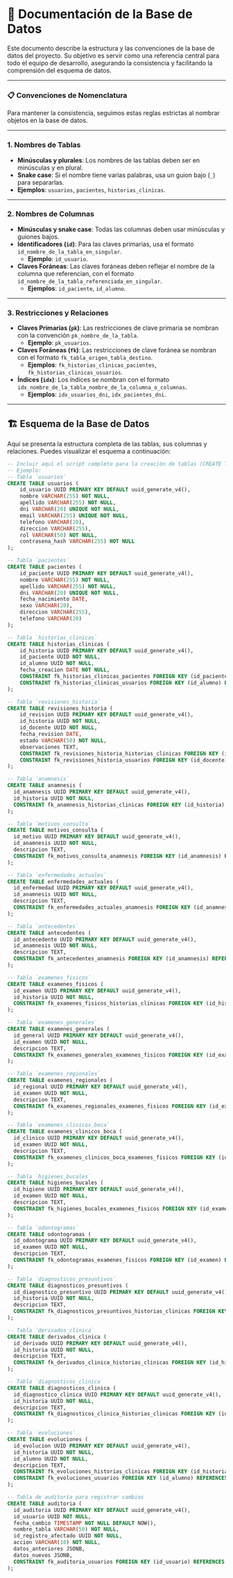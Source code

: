 # 💾 Documentación de la Base de Datos

Este documento describe la estructura y las convenciones de la base de datos del proyecto. Su objetivo es servir como una referencia central para todo el equipo de desarrollo, asegurando la consistencia y facilitando la comprensión del esquema de datos.


---

### **📋 Convenciones de Nomenclatura**

Para mantener la consistencia, seguimos estas reglas estrictas al nombrar objetos en la base de datos.

---

### 1. Nombres de Tablas

* **Minúsculas y plurales**: Los nombres de las tablas deben ser en minúsculas y en plural.
* **Snake case**: Si el nombre tiene varias palabras, usa un guion bajo (`_`) para separarlas.
* **Ejemplos**: `usuarios`, `pacientes`, `historias_clinicas`.

---

### 2. Nombres de Columnas

* **Minúsculas y snake case**: Todas las columnas deben usar minúsculas y guiones bajos.
* **Identificadores (`id`)**: Para las claves primarias, usa el formato `id_nombre_de_la_tabla_en_singular`.
    * **Ejemplo**: `id_usuario`.
* **Claves Foráneas**: Las claves foráneas deben reflejar el nombre de la columna que referencian, con el formato `id_nombre_de_la_tabla_referenciada_en_singular`.
    * **Ejemplos**: `id_paciente`, `id_alumno`.

---

### 3. Restricciones y Relaciones

* **Claves Primarias (`pk`)**: Las restricciones de clave primaria se nombran con la convención `pk_nombre_de_la_tabla`.
    * **Ejemplo**: `pk_usuarios`.
* **Claves Foráneas (`fk`)**: Las restricciones de clave foránea se nombran con el formato `fk_tabla_origen_tabla_destino`.
    * **Ejemplos**: `fk_historias_clinicas_pacientes`, `fk_historias_clinicas_usuarios`.
* **Índices (`idx`)**: Los índices se nombran con el formato `idx_nombre_de_la_tabla_nombre_de_la_columna_o_columnas`.
    * **Ejemplos**: `idx_usuarios_dni`, `idx_pacientes_dni`.


---

## 🏗️ Esquema de la Base de Datos

Aquí se presenta la estructura completa de las tablas, sus columnas y relaciones. Puedes visualizar el esquema a continuación: 

```sql
-- Incluir aquí el script completo para la creación de tablas (CREATE TABLE, FOREIGN KEY, etc.)
-- Ejemplo:
-- Tabla `usuarios`
CREATE TABLE usuarios (
    id_usuario UUID PRIMARY KEY DEFAULT uuid_generate_v4(),
    nombre VARCHAR(255) NOT NULL,
    apellido VARCHAR(255) NOT NULL,
    dni VARCHAR(20) UNIQUE NOT NULL,
    email VARCHAR(255) UNIQUE NOT NULL,
    telefono VARCHAR(20),
    direccion VARCHAR(255),
    rol VARCHAR(50) NOT NULL,
    contrasena_hash VARCHAR(255) NOT NULL
);

-- Tabla `pacientes`
CREATE TABLE pacientes (
    id_paciente UUID PRIMARY KEY DEFAULT uuid_generate_v4(),
    nombre VARCHAR(255) NOT NULL,
    apellido VARCHAR(255) NOT NULL,
    dni VARCHAR(20) UNIQUE NOT NULL,
    fecha_nacimiento DATE,
    sexo VARCHAR(20),
    direccion VARCHAR(255),
    telefono VARCHAR(20)
);

-- Tabla `historias_clinicas`
CREATE TABLE historias_clinicas (
    id_historia UUID PRIMARY KEY DEFAULT uuid_generate_v4(),
    id_paciente UUID NOT NULL,
    id_alumno UUID NOT NULL,
    fecha_creacion DATE NOT NULL,
    CONSTRAINT fk_historias_clinicas_pacientes FOREIGN KEY (id_paciente) REFERENCES pacientes(id_paciente),
    CONSTRAINT fk_historias_clinicas_usuarios FOREIGN KEY (id_alumno) REFERENCES usuarios(id_usuario)
);

-- Tabla `revisiones_historia`
CREATE TABLE revisiones_historia (
    id_revision UUID PRIMARY KEY DEFAULT uuid_generate_v4(),
    id_historia UUID NOT NULL,
    id_docente UUID NOT NULL,
    fecha_revision DATE,
    estado VARCHAR(50) NOT NULL,
    observaciones TEXT,
    CONSTRAINT fk_revisiones_historia_historias_clinicas FOREIGN KEY (id_historia) REFERENCES historias_clinicas(id_historia),
    CONSTRAINT fk_revisiones_historia_usuarios FOREIGN KEY (id_docente) REFERENCES usuarios(id_usuario)
);

-- Tabla `anamnesis`
CREATE TABLE anamnesis (
  id_anamnesis UUID PRIMARY KEY DEFAULT uuid_generate_v4(),
  id_historia UUID NOT NULL,
  CONSTRAINT fk_anamnesis_historias_clinicas FOREIGN KEY (id_historia) REFERENCES historias_clinicas(id_historia)
);

-- Tabla `motivos_consulta`
CREATE TABLE motivos_consulta (
  id_motivo UUID PRIMARY KEY DEFAULT uuid_generate_v4(),
  id_anamnesis UUID NOT NULL,
  descripcion TEXT,
  CONSTRAINT fk_motivos_consulta_anamnesis FOREIGN KEY (id_anamnesis) REFERENCES anamnesis(id_anamnesis)
);

-- Tabla `enfermedades_actuales`
CREATE TABLE enfermedades_actuales (
  id_enfermedad UUID PRIMARY KEY DEFAULT uuid_generate_v4(),
  id_anamnesis UUID NOT NULL,
  descripcion TEXT,
  CONSTRAINT fk_enfermedades_actuales_anamnesis FOREIGN KEY (id_anamnesis) REFERENCES anamnesis(id_anamnesis)
);

-- Tabla `antecedentes`
CREATE TABLE antecedentes (
  id_antecedente UUID PRIMARY KEY DEFAULT uuid_generate_v4(),
  id_anamnesis UUID NOT NULL,
  descripcion TEXT,
  CONSTRAINT fk_antecedentes_anamnesis FOREIGN KEY (id_anamnesis) REFERENCES anamnesis(id_anamnesis)
);

-- Tabla `examenes_fisicos`
CREATE TABLE examenes_fisicos (
  id_examen UUID PRIMARY KEY DEFAULT uuid_generate_v4(),
  id_historia UUID NOT NULL,
  CONSTRAINT fk_examenes_fisicos_historias_clinicas FOREIGN KEY (id_historia) REFERENCES historias_clinicas(id_historia)
);

-- Tabla `examenes_generales`
CREATE TABLE examenes_generales (
  id_general UUID PRIMARY KEY DEFAULT uuid_generate_v4(),
  id_examen UUID NOT NULL,
  descripcion TEXT,
  CONSTRAINT fk_examenes_generales_examenes_fisicos FOREIGN KEY (id_examen) REFERENCES examenes_fisicos(id_examen)
);

-- Tabla `examenes_regionales`
CREATE TABLE examenes_regionales (
  id_regional UUID PRIMARY KEY DEFAULT uuid_generate_v4(),
  id_examen UUID NOT NULL,
  descripcion TEXT,
  CONSTRAINT fk_examenes_regionales_examenes_fisicos FOREIGN KEY (id_examen) REFERENCES examenes_fisicos(id_examen)
);

-- Tabla `examenes_clinicos_boca`
CREATE TABLE examenes_clinicos_boca (
  id_clinico UUID PRIMARY KEY DEFAULT uuid_generate_v4(),
  id_examen UUID NOT NULL,
  descripcion TEXT,
  CONSTRAINT fk_examenes_clinicos_boca_examenes_fisicos FOREIGN KEY (id_examen) REFERENCES examenes_fisicos(id_examen)
);

-- Tabla `higienes_bucales`
CREATE TABLE higienes_bucales (
  id_higiene UUID PRIMARY KEY DEFAULT uuid_generate_v4(),
  id_examen UUID NOT NULL,
  descripcion TEXT,
  CONSTRAINT fk_higienes_bucales_examenes_fisicos FOREIGN KEY (id_examen) REFERENCES examenes_fisicos(id_examen)
);

-- Tabla `odontogramas`
CREATE TABLE odontogramas (
  id_odontograma UUID PRIMARY KEY DEFAULT uuid_generate_v4(),
  id_examen UUID NOT NULL,
  descripcion TEXT,
  CONSTRAINT fk_odontogramas_examenes_fisicos FOREIGN KEY (id_examen) REFERENCES examenes_fisicos(id_examen)
);

-- Tabla `diagnosticos_presuntivos`
CREATE TABLE diagnosticos_presuntivos (
  id_diagnostico_presuntivo UUID PRIMARY KEY DEFAULT uuid_generate_v4(),
  id_historia UUID NOT NULL,
  descripcion TEXT,
  CONSTRAINT fk_diagnosticos_presuntivos_historias_clinicas FOREIGN KEY (id_historia) REFERENCES historias_clinicas(id_historia)
);

-- Tabla `derivados_clinica`
CREATE TABLE derivados_clinica (
  id_derivado UUID PRIMARY KEY DEFAULT uuid_generate_v4(),
  id_historia UUID NOT NULL,
  descripcion TEXT,
  CONSTRAINT fk_derivados_clinica_historias_clinicas FOREIGN KEY (id_historia) REFERENCES historias_clinicas(id_historia)
);

-- Tabla `diagnosticos_clinica`
CREATE TABLE diagnosticos_clinica (
  id_diagnostico_clinica UUID PRIMARY KEY DEFAULT uuid_generate_v4(),
  id_historia UUID NOT NULL,
  descripcion TEXT,
  CONSTRAINT fk_diagnosticos_clinica_historias_clinicas FOREIGN KEY (id_historia) REFERENCES historias_clinicas(id_historia)
);

-- Tabla `evoluciones`
CREATE TABLE evoluciones (
  id_evolucion UUID PRIMARY KEY DEFAULT uuid_generate_v4(),
  id_historia UUID NOT NULL,
  id_alumno UUID NOT NULL,
  descripcion TEXT,
  CONSTRAINT fk_evoluciones_historias_clinicas FOREIGN KEY (id_historia) REFERENCES historias_clinicas(id_historia),
  CONSTRAINT fk_evoluciones_usuarios FOREIGN KEY (id_alumno) REFERENCES usuarios(id_usuario)
);

-- Tabla de auditoría para registrar cambios
CREATE TABLE auditoria (
  id_auditoria UUID PRIMARY KEY DEFAULT uuid_generate_v4(),
  id_usuario UUID NOT NULL,
  fecha_cambio TIMESTAMP NOT NULL DEFAULT NOW(),
  nombre_tabla VARCHAR(50) NOT NULL,
  id_registro_afectado UUID NOT NULL,
  accion VARCHAR(10) NOT NULL,
  datos_anteriores JSONB,
  datos_nuevos JSONB,
  CONSTRAINT fk_auditoria_usuarios FOREIGN KEY (id_usuario) REFERENCES usuarios(id_usuario)
);
```


